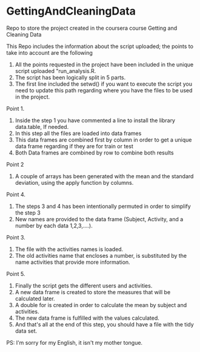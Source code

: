 # GettingAndCleaningData
Repo to store the project created in the coursera course Getting and Cleaning Data

This Repo includes the information about the script uploaded; the points to take into account are the following

1. All the points requested in the project have been included in the unique script uploaded "run_analysis.R.
2. The script has been logically split in 5 parts.
3. The first line included the setwd() if you want to execute the script you need to update this path regarding where you have the files to be used in the project.

Point 1.

1. Inside the step 1 you have commented a line to install the library data.table, If needed.
2. In this step all the files are loaded into data frames
3. This data frames are combined first by column in order to get a unique data frame regarding if they are for train or test
4. Both Data frames are combined by row to combine both results

Point 2

1. A couple of arrays has been generated with the mean and the standard deviation, using the apply function by columns.

Point 4.

1. The steps 3 and 4 has been intentionally permuted in order to simplify the step 3
2. New names are provided to the data frame (Subject, Activity, and a number by each data 1,2,3,....).

Point 3.

1. The file with the activities names is loaded.
2. The old activities name that encloses a number, is substituted by the name activities that provide more information.

Point 5.

1. Finally the script gets the different users and activities.
2. A new data frame is created to store the measures that will be calculated later.
3. A double for is created in order to calculate the mean by subject and activities.
4. The new data frame is fulfilled with the values calculated.
5. And that's all at the end of this step, you should have a file with the tidy data set.
 

PS: I'm sorry for my English, it isn't my mother tongue.




